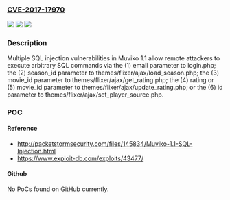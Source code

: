 ### [CVE-2017-17970](https://cve.mitre.org/cgi-bin/cvename.cgi?name=CVE-2017-17970)
![](https://img.shields.io/static/v1?label=Product&message=n%2Fa&color=blue)
![](https://img.shields.io/static/v1?label=Version&message=n%2Fa&color=blue)
![](https://img.shields.io/static/v1?label=Vulnerability&message=n%2Fa&color=brighgreen)

### Description

Multiple SQL injection vulnerabilities in Muviko 1.1 allow remote attackers to execute arbitrary SQL commands via the (1) email parameter to login.php; the (2) season_id parameter to themes/flixer/ajax/load_season.php; the (3) movie_id parameter to themes/flixer/ajax/get_rating.php; the (4) rating or (5) movie_id parameter to themes/flixer/ajax/update_rating.php; or the (6) id parameter to themes/flixer/ajax/set_player_source.php.

### POC

#### Reference
- http://packetstormsecurity.com/files/145834/Muviko-1.1-SQL-Injection.html
- https://www.exploit-db.com/exploits/43477/

#### Github
No PoCs found on GitHub currently.

